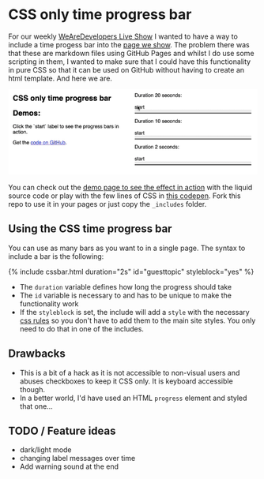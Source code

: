 # CSS only time progress bar

For our weekly [WeAreDevelopers Live Show](https://www.wearedevelopers.com/en/live) I wanted to have a way to include a time progess bar into the [page we show](https://devrel.wearedevelopers.com/live/2025-08-27.html). The problem there was that these are markdown files using GitHub Pages and whilst I do use some scripting in them, I wanted to make sure that I could have this functionality in pure CSS so that it can be used on GitHub without having to create an html template. And here we are. 

![Progress bars in action](progress.gif)

You can check out the [demo page to see the effect in action](test.html) with the liquid source code or play with the few lines of CSS in [this codepen](https://codepen.io/codepo8/pen/raOogYe). Fork this repo to use it in your pages or just copy the `_includes` folder.

## Using the CSS time progress bar 

You can use as many bars as you want to in a single page. The syntax to include a bar is the following: 

{% include cssbar.html duration="2s" id="guesttopic" styleblock="yes" %}

* The `duration` variable defines how long the progress should take
* The `id` variable is necessary to and has to be unique to make the functionality work
* If the `styleblock` is set, the include will add a `style` with the necessary [css rules](css-progress-bar.css) so you don't have to add them to the main site styles. You only need to do that in one of the includes. 

## Drawbacks

* This is a bit of a hack as it is not accessible to non-visual users and abuses checkboxes to keep it CSS only. It is keyboard accessible though. 
* In a better world, I'd have used an HTML `progress` element and styled that one…

## TODO / Feature ideas

* dark/light mode 
* changing label messages over time
* Add warning sound at the end